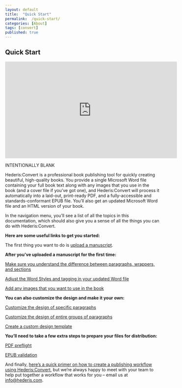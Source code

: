 ```yaml
---
layout: default
title:  "Quick Start"
permalink:  /quick-start/
categories: [About]
tags: [convert]
published: true
---
```


<section data-type="chapter" class="hsecchapter" data-hederis-type="hsecchapter" id="quick-start" data-pi-attrs="id&#xA0;: quick-start; data-tags: convert;" role="doc-chapter" data-tags="convert" data-author-name=" " data-book-title=" " title="Quick Start"><h1 data-hederis-type="hblkchaptitle" class="hblkchaptitle" id="p4K2jBqF9">Quick Start</h1>
    <iframe width="560" height="315" src="https://www.youtube.com/embed/vyuVLK4JIkg" frameborder="0" allow="accelerometer;" autoplay="" encrypted-media="" gyroscope="" picture-in-picture="" allowfullscreen="" id="poAsazwEO"></iframe>
    <p data-embedded-html="true" id="pikWswn3C">INTENTIONALLY BLANK</p>
    <p class="hblkp" data-hederis-type="hblkp" id="p9Bt2Rp0s">Hederis:Convert is a professional book publishing tool for quickly creating beautiful, high-quality books. You provide a single Microsoft Word file containing your full book text along with any images that you use in the book (and a cover file if you&#8217;ve got one), and Hederis:Convert will process it automatically into a laid-out, print-ready PDF, and a fully-accessible and standards-conformant EPUB file. You&#8217;ll also get an updated Microsoft Word file and an HTML version of your book.</p>
    <p class="hblkp" data-hederis-type="hblkp" id="pTKRc7ApS">In the navigation menu, you&#8217;ll see a list of all the topics in this documentation, which should also give you a sense of all the things you can do with Hederis:Convert.</p>
    <p class="hblkp" data-hederis-type="hblkp" id="pep6aF7bQ"><strong data-hederis-type="hspanstrong" id="pYBZCuVVQ">Here are some useful links to get you started:</strong></p>
    <p class="hblkp" data-hederis-type="hblkp" id="pRJfLJHZ9">The first thing you want to do is <a href="{% post_url 2019-10-22-13-UploadaManuscript %}" id="pH2kcv4iI"><span class="Hyperlink" id="plgMGQVLE">upload a manuscript</span></a>.</p>
    <p class="hblkp" data-hederis-type="hblkp" id="pJ6xvEMYG"><strong class="hspanstrong" data-hederis-type="hspanstrong" id="p8QxseRSl">After you&#8217;ve uploaded a manuscript for the first time:</strong></p>
    <p class="hblkp" data-hederis-type="hblkp" id="pCAo29kGv"><a href="{% post_url 2019-10-22-15-ParagraphsWrappersSectionsandInlines %}" id="pDCj6Wy1p"><span class="Hyperlink" id="p61KTHiau">Make sure you understand the difference between paragraphs, wrappers, and sections</span>
      </a></p>
    <p class="hblkp" data-hederis-type="hblkp" id="pFFRwJ28E"><a href="{% post_url 2019-10-22-16-Fine-tuneWordStyles %}" id="pEWVwHxI6"><span class="Hyperlink" id="p73NybqPs">Adjust the Word Styles and tagging in your updated Word file</span>
      </a></p>
    <p class="hblkp" data-hederis-type="hblkp" id="pqmzTS5Ln"><a href="{% post_url 2019-10-22-06-AddanimageinWord %}" id="p0ZucDBZl"><span class="Hyperlink" id="pGnKSUwfd">Add any images that you want to use in the book</span>
      </a></p>
    <p class="hblkp" data-hederis-type="hblkp" id="pvM7qZ7Nr"><strong class="hspanstrong" data-hederis-type="hspanstrong" id="pKjH84sWC">You can also customize the design and make it your own:</strong></p>
    <p class="hblkp" data-hederis-type="hblkp" id="p53r9Oq3J"><a href="{% post_url 2019-10-22-37-Customizethedesignofspecificparagraphswrappersorsections %}" id="pBbyKf2yQ"><span class="Hyperlink" id="pQ3P4n4Ry">Customize the design of specific paragraphs</span>
      </a></p>
    <p class="hblkp" data-hederis-type="hblkp" id="pQ3x9zEo1"><a href="{% post_url 2019-10-22-38-Customizethedesignofanentiregroupofparagraphswrappersorsections %}" id="pbvBvPpzo"><span class="Hyperlink" id="pJCYNymRM">Customize the design of entire groups of paragraphs</span>
      </a></p>
    <p class="hblkp" data-hederis-type="hblkp" id="pCClTApJ0"><a href="{% post_url 2019-10-22-40-Uploadacustomdesigntemplate %}" id="pn4vl9w52"><span class="Hyperlink" id="pPT9ZdVNC">Create a custom design template</span>
      </a></p>
    <p class="hblkp" data-hederis-type="hblkp" id="pXFZjIbGL"><strong class="hspanstrong" data-hederis-type="hspanstrong" id="pEh8tBv3t">You&#8217;ll need to take a few extra steps to prepare your files for distribution:</strong></p>
    <p class="hblkp" data-hederis-type="hblkp" id="pNzE4cxGC"><a href="{% post_url 2019-10-22-49-PDFpreflightandprepress %}" id="ptNewZI05"><span class="Hyperlink" id="pfugZ7xl5">PDF preflight</span>
      </a></p>
    <p class="hblkp" data-hederis-type="hblkp" id="pqNaBbDw6"><a href="{% post_url 2019-10-22-50-EPUBValidation %}" id="pkAbWgKku"><span class="Hyperlink" id="pxc3MGEl9">EPUB validation</span>
      </a></p>
    <p class="hblkp" data-hederis-type="hblkp" id="pCfhrpOmz">And finally, <a href="{% post_url 2019-10-22-04-Overview %}" id="paDU31HCx"><span class="Hyperlink" id="pUp7MNU3y">here&#8217;s a quick primer on how to create a publishing workflow using Hederis:Convert</span></a>, but we&#8217;re always happy to meet with your team to help put together a workflow that works for you &#8211; email us at <a href="mailto:info@hederis.com" id="p7qavhBvs"><span class="Hyperlink" id="pI0mFcx9q">info@hederis.com</span></a>. </p>
    </section>
    